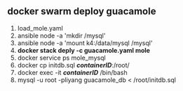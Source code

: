 ## docker swarm deploy guacamole
1. load_mole.yaml
2. ansible node -a 'mkdir /mysql'
3. ansible node -a 'mount k4:/data/mysql /mysql'
4. **docker stack deply -c guacamole.yaml mole**
5. docker service ps mole_mysql
6. docker cp initdb.sql ***containerID***:/root/
7. docker exec -it ***containerID*** /bin/bash
8. mysql -u root -pliyang guacamole_db < /root/initdb.sql
